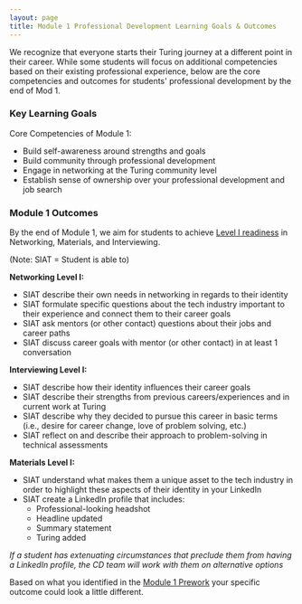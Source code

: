 ```yaml
---
layout: page
title: Module 1 Professional Development Learning Goals & Outcomes
---
```


We recognize that everyone starts their Turing journey at a different point in their career. While some students will focus on additional competencies based on their existing professional experience, below are the core competencies and outcomes for students' professional development by the end of Mod 1.

### Key Learning Goals
Core Competencies of Module 1:
* Build self-awareness around strengths and goals
* Build community through professional development
* Engage in networking at the Turing community level
* Establish sense of ownership over your professional development and job search

### Module 1 Outcomes
By the end of Module 1, we aim for students to achieve [Level I readiness](/standards_and_rubric/index) in Networking, Materials, and Interviewing.

(Note: SIAT = Student is able to)

**Networking Level I:**
* SIAT describe their own needs in networking in regards to their identity
* SIAT formulate specific questions about the tech industry important to their experience and connect them to their career goals
* SIAT ask mentors (or other contact) questions about their jobs and career paths
* SIAT discuss career goals with mentor (or other contact) in at least 1 conversation

**Interviewing Level I:**
* SIAT describe how their identity influences their career goals
* SIAT describe their strengths from previous careers/experiences and in current work at Turing
* SIAT describe why they decided to pursue this career in basic terms (i.e., desire for career change, love of problem solving, etc.)
* SIAT reflect on and describe their approach to problem-solving in technical assessments

**Materials Level I:**
* SIAT understand what makes them a unique asset to the tech industry in order to highlight these aspects of their identity in your LinkedIn
* SIAT create a LinkedIn profile that includes:
   * Professional-looking headshot
   * Headline updated
   * Summary statement
   * Turing added
  
*If a student has extenuating circumstances that preclude them from having a LinkedIn profile, the CD team will work with them on alternative options*

Based on what you identified in the [Module 1 Prework](/module-1-prework/index) your specific outcome could look a little different. 
